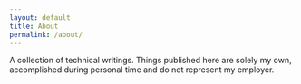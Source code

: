 ```yaml
---
layout: default
title: About
permalink: /about/
---
```


A collection of technical writings.  Things published here are solely my own, accomplished during personal time and do not represent my employer.